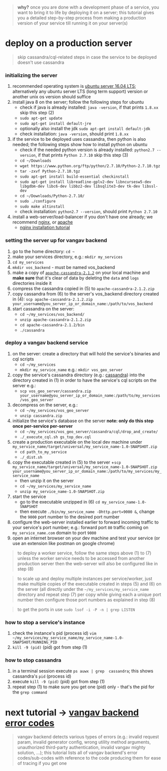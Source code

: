 
> **why?** once you are done with a development phase of a service, you want to bring it to life by deploying it on a server; this tutorial gives you a detailed step-by-step process from making a production version of your service till running it on your server(s)

# deploy on a production server

> skip cassandra/cql-related steps in case the service to be deployed doesn't use cassandra

### initializing the server
1. recommended operating system is [ubuntu server 16.04 LTS](https://www.ubuntu.com/server); alternatively any ubuntu server LTS (long term support) version or another unix os version should suffice
2. install java 8 on the server; follow the following steps for ubuntu
    + check if java is already installed: `java -version`, if that prints `1.8.xx` skip this step (2)
    + `sudo apt-get update`
    + `sudo apt-get install default-jre`
    + optionally also install the jdk `sudo apt-get install default-jdk`
    + check installation: `java -version`, should print `1.8.xx`
3. if the service to be deployed uses cassandra, then python is also needed; the following steps show how to install python on ubuntu
    + check if the needed python version is already installed: `python2.7 --version`, if that prints `Python 2.7.10` skip this step (3)
    + `cd ~/Downloads`
    + `wget https://www.python.org/ftp/python/2.7.10/Python-2.7.10.tgz`
    + `tar -zxvf Python-2.7.10.tgz`
    + `sudo apt-get install build-essential checkinstall`
    + `sudo apt-get install libreadline-gplv2-dev libncursesw5-dev libgdbm-dev libc6-dev libbz2-dev libsqlite3-dev tk-dev libssl-dev`
    + `cd ~/Downloads/Python-2.7.10/`
    + `sudo ./configure`
    + `sudo make altinstall`
    + check installation: `python2.7 --version`, should print `Python 2.7.10`
4. install a web-server/load-balancer if you don't have one already; we recommend [nginx](https://www.nginx.com/), or [apache](https://httpd.apache.org/)
    + [nginx installation tutorial](https://www.digitalocean.com/community/tutorials/how-to-install-nginx-on-ubuntu-16-04)

### setting the server up for vangav backend

1. go to the home directory: `cd ~`
2. make your services directory, e.g.: `mkdir my_services`
3. `cd my_services`
4. `mkdir vos_backend` - must be named vos_backend
5. make a copy of [`apache-cassandra-2.1.2`](https://github.com/vangav/vos_backend/tree/master/apache-cassandra-2.1.2) on your local machine and **make sure** that it's clear of data by deleting the `data` and `logs` directories inside it
6. compress the cassandra copied in (5) to `apache-cassandra-2.1.2.zip`
7. copy cassandra from (6) to the server's vos_backend directory created in (4): `scp apache-cassandra-2.1.2.zip your_username@you_server_ip_or_domain_name:/path/to/vos_backend`
8. start cassandra on the server:
    + `cd ~/my_services/vos_backend/`
    + `unzip apache-cassandra-2.1.2.zip`
    + `cd apache-cassandra-2.1.2/bin`
    + `./cassandra`

### deploy a vangav backend service

1. on the server: create a directory that will hold the service's binaries and cql scripts
    + `cd ~/my_services`
    + `mkdir my_service_name` e.g.: `mkdir vos_geo_server`
2. copy the service's cassandra directory (e.g.: [cassandra](https://github.com/vangav/vos_geo_server/tree/master/cassandra)) into the directory created in (1) in order to have the service's cql scripts on the server e.g.:
    + `scp vos_geo_server/cassandra.zip your_username@you_server_ip_or_domain_name:/path/to/my_services/vos_geo_server`
3. decompress on the server, e.g.:
    + `cd ~/my_services/vos_geo_server`
    + `unzip cassandra.zip`
4. initialize the service's database on the server **note: only do this step once per-service per-server**
    + `cd ~/my_services/vos_geo_server/cassandra/cql/drop_and_create/`
    + `./_execute_cql.sh gs_top_dev.cql`
5. create a production executable on the local dev machine under `my_service_name/target/universal/my_service_name-1.0-SNAPSHOT.zip`
    + `cd path_to_my_service`
    + `./_dist.sh`
6. copy the executable created in (5) to the server
    +`scp my_service_name/target/universal/my_service_name-1.0-SNAPSHOT.zip your_username@you_server_ip_or_domain_name:/path/to/my_services/my_service_name`
    + then unzip it on the server
    + `cd ~/my_services/my_service_name`
    + `unzip my_service_name-1.0-SNAPSHOT.zip`
7. start the service
    + go to the executable unzipped in (6) `cd my_service_name-1.0-SNAPSHOT`
    + then execute `./bin/my_service_name -Dhttp.port=9000 &`, change the `9000` port number to the desired port number
8. configure the web-server installed earlier to forward incoming traffic to your service's port number; e.g.: forward port `80` traffic coming on `my_service_name.com` domain to port `9000`
9. open an internet browser on your dev machine and test your service (or use an extension like postman on google chrome)

> to deploy a worker service, follow the same steps above (1) to (7) unless the worker service needs to be accessed from another production server then the web-server will also be configured like in step (8)

> to scale up and deploy multiple instances per service/worker, just make multiple copies of the executable created in steps (5) and (6) on the server (all directly under the `~/my_services/my_service_name` directory and repeat step (7) per copy while giving each a unique port number then configure those port numbers as explained in step (8)

> to get the ports in use `sudo lsof -i -P -n | grep LISTEN`

### how to stop a service's instance
1. check the instance's pid (process id) `vim ~/my_services/my_service_name/my_service_name-1.0-SNAPSHOT/RUNNING_PID`
2. `kill -9 (pid)` (pid) got from step (1)

### how to stop cassandra
1. in a terminal session execute `ps auwx | grep  cassandra`; this shows cassandra's `pid` (process id)
2. execute `kill -9 (pid)` (pid) got from step (1)
3. repeat step (1) to make sure you get one (pid) only - that's the pid for the `grep command`

# next tutorial -> [vangav backend error codes](https://github.com/vangav/vos_backend/blob/master/README/10_error_codes.md)
> vangav backend detects various types of errors (e.g.: invalid request param, invalid generator config, wrong utility method arguments, unauthorized third-party authentication, invalid vangav mighty solution, ...); this tutorial lists all of vangav backend's error codes/sub-codes with reference to the code producing them for ease of tracing if you get one
